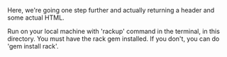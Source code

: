 Here, we're going one step further and actually returning a header and some actual HTML.

Run on your local machine with 'rackup' command in the terminal, in this directory. You must have the rack gem installed. If you don't, you can do 'gem install rack'.